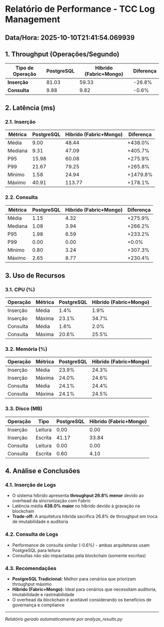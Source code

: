 # Relatório de Performance - TCC Log Management
**Data/Hora:** 2025-10-10T21:41:54.069939
---
## 1. Throughput (Operações/Segundo)
| Tipo de Operação | PostgreSQL | Híbrido (Fabric+Mongo) | Diferença |
|-----------------|------------|------------------------|------------|
| **Inserção** | 81.03 | 59.33 | -26.8% |
| **Consulta** | 9.88 | 9.82 | -0.6% |

## 2. Latência (ms)
### 2.1. Inserção
| Métrica | PostgreSQL | Híbrido (Fabric+Mongo) | Diferença |
|---------|------------|------------------------|------------|
| Média | 9.00 | 48.44 | +438.0% |
| Mediana | 9.31 | 47.09 | +405.7% |
| P95 | 15.98 | 60.08 | +275.9% |
| P99 | 21.67 | 79.25 | +265.8% |
| Mínimo | 1.58 | 24.94 | +1479.8% |
| Máximo | 40.91 | 113.77 | +178.1% |

### 2.2. Consulta
| Métrica | PostgreSQL | Híbrido (Fabric+Mongo) | Diferença |
|---------|------------|------------------------|------------|
| Média | 1.15 | 4.32 | +275.9% |
| Mediana | 1.08 | 3.94 | +266.2% |
| P95 | 1.98 | 6.59 | +233.2% |
| P99 | 0.00 | 0.00 | +0.0% |
| Mínimo | 0.80 | 3.24 | +307.3% |
| Máximo | 2.65 | 8.77 | +230.4% |

## 3. Uso de Recursos
### 3.1. CPU (%)
| Operação | Métrica | PostgreSQL | Híbrido (Fabric+Mongo) |
|----------|---------|------------|------------------------|
| Inserção | Média | 1.4% | 1.9% |
| Inserção | Máxima | 23.1% | 34.7% |
| Consulta | Média | 1.6% | 2.0% |
| Consulta | Máxima | 20.6% | 25.5% |

### 3.2. Memória (%)
| Operação | Métrica | PostgreSQL | Híbrido (Fabric+Mongo) |
|----------|---------|------------|------------------------|
| Inserção | Média | 23.9% | 24.3% |
| Inserção | Máxima | 24.0% | 24.6% |
| Consulta | Média | 24.1% | 24.4% |
| Consulta | Máxima | 24.1% | 24.5% |

### 3.3. Disco (MB)
| Operação | Tipo | PostgreSQL | Híbrido (Fabric+Mongo) |
|----------|------|------------|------------------------|
| Inserção | Leitura | 0.00 | 0.00 |
| Inserção | Escrita | 41.17 | 33.84 |
| Consulta | Leitura | 0.00 | 0.00 |
| Consulta | Escrita | 0.60 | 4.10 |

## 4. Análise e Conclusões
### 4.1. Inserção de Logs
- O sistema híbrido apresenta **throughput 26.8% menor** devido ao overhead da sincronização com Fabric
- Latência média **438.0% maior** no híbrido devido à gravação na blockchain
- **Trade-off:** A arquitetura híbrida sacrifica 26.8% de throughput em troca de imutabilidade e auditoria

### 4.2. Consulta de Logs
- Performance de consulta similar (-0.6%) - ambas arquiteturas usam PostgreSQL para leitura
- Consultas não são impactadas pela blockchain (somente escritas)

### 4.3. Recomendações
- **PostgreSQL Tradicional:** Melhor para cenários que priorizam throughput máximo
- **Híbrido (Fabric+Mongo):** Ideal para cenários que necessitam auditoria, imutabilidade e rastreabilidade
- O overhead da blockchain é aceitável considerando os benefícios de governança e compliance

---
*Relatório gerado automaticamente por analyze_results.py*
